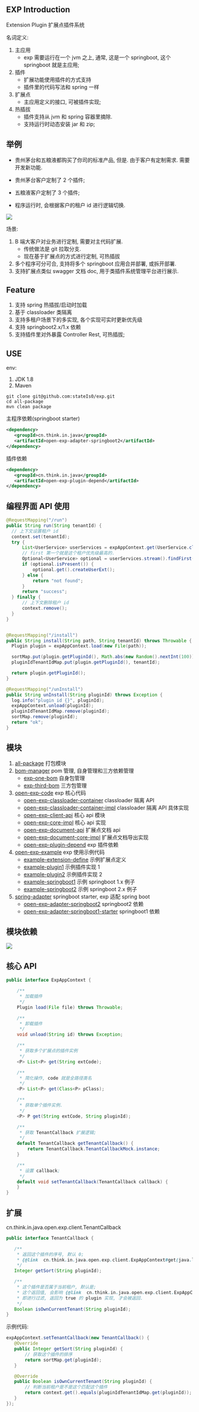 ## EXP Introduction

Extension Plugin 扩展点插件系统


名词定义:

1. 主应用
    - exp 需要运行在一个 jvm 之上, 通常, 这是一个 springboot, 这个 springboot 就是主应用;
2. 插件
    - 扩展功能使用插件的方式支持
    - 插件里的代码写法和 spring 一样
3. 扩展点
    - 主应用定义的接口, 可被插件实现;
4. 热插拔
    - 插件支持从 jvm 和 spring 容器里摘除.
    - 支持运行时动态安装 jar 和 zip;

## 举例

- 贵州茅台和五粮液都购买了你司的标准产品, 但是. 由于客户有定制需求. 需要开发新功能.

- 贵州茅台客户定制了 2 个插件;
- 五粮液客户定制了 3 个插件;
- 程序运行时, 会根据客户的租户 id 进行逻辑切换.



![](desc.png)


场景:

1. B 端大客户对业务进行定制, 需要对主代码扩展.
    - 传统做法是 git 拉取分支.
    - 现在基于扩展点的方式进行定制, 可热插拔
2. 多个程序可分可合, 支持将多个 springboot 应用合并部署, 或拆开部署.
3. 支持扩展点类似 swagger 文档 doc, 用于类插件系统管理平台进行展示.

## Feature

1. 支持 spring 热插拔/启动时加载
2. 基于 classloader 类隔离
3. 支持多租户场景下的多实现, 各个实现可实时更新优先级
4. 支持 springboot2.x/1.x 依赖
5. 支持插件里对外暴露 Controller Rest, 可热插拔;

## USE

env:

1. JDK 1.8
2. Maven

```shell
git clone git@github.com:stateIs0/exp.git
cd all-package
mvn clean package
```

主程序依赖(springboot starter)

```xml
<dependency>
   <groupId>cn.think.in.java</groupId>
   <artifactId>open-exp-adapter-springboot2</artifactId>
</dependency>
```

插件依赖

```xml
<dependency>
   <groupId>cn.think.in.java</groupId>
   <artifactId>open-exp-plugin-depend</artifactId>
</dependency>
```

## 编程界面 API 使用

```java
@RequestMapping("/run")
public String run(String tenantId) {
  // 上下文设置租户 id
  context.set(tenantId);
  try {
      List<UserService> userServices = expAppContext.get(UserService.class);
      // first 第一个就是这个租户优先级最高的.
      Optional<UserService> optional = userServices.stream().findFirst();
      if (optional.isPresent()) {
          optional.get().createUserExt();
      } else {
          return "not found";
      }
      return "success";
  } finally {
      // 上下文删除租户 id
      context.remove();
  }
}


@RequestMapping("/install")
public String install(String path, String tenantId) throws Throwable {
  Plugin plugin = expAppContext.load(new File(path));

  sortMap.put(plugin.getPluginId(), Math.abs(new Random().nextInt(100)));
  pluginIdTenantIdMap.put(plugin.getPluginId(), tenantId);

  return plugin.getPluginId();
}

@RequestMapping("/unInstall")
public String unInstall(String pluginId) throws Exception {
  log.info("plugin id {}", pluginId);
  expAppContext.unload(pluginId);
  pluginIdTenantIdMap.remove(pluginId);
  sortMap.remove(pluginId);
  return "ok";
}
```

## 模块

1. [all-package](all-package) 打包模块
2. [bom-manager](bom-manager) pom 管理, 自身管理和三方依赖管理
    - [exp-one-bom](bom-manager%2Fexp-one-bom) 自身包管理
    - [exp-third-bom](bom-manager%2Fexp-third-bom) 三方包管理
3. [open-exp-code](open-exp-code) exp 核心代码
    - [open-exp-classloader-container](open-exp-code%2Fopen-exp-classloader-container) classloader 隔离 API
    - [open-exp-classloader-container-impl](open-exp-code%2Fopen-exp-classloader-container-impl) classloader 隔离 API 具体实现
    - [open-exp-client-api](open-exp-code%2Fopen-exp-client-api) 核心 api 模块
    - [open-exp-core-impl](open-exp-code%2Fopen-exp-core-impl) 核心 api 实现
    - [open-exp-document-api](open-exp-code%2Fopen-exp-document-api) 扩展点文档 api
    - [open-exp-document-core-impl](open-exp-code%2Fopen-exp-document-core-impl) 扩展点文档导出实现
    - [open-exp-plugin-depend](open-exp-code%2Fopen-exp-plugin-depend) exp 插件依赖
4. [open-exp-example](open-exp-example) exp 使用示例代码
    - [example-extension-define](open-exp-example%2Fexample-extension-define) 示例扩展点定义
    - [example-plugin1](open-exp-example%2Fexample-plugin1) 示例插件实现 1
    - [example-plugin2](open-exp-example%2Fexample-plugin2) 示例插件实现 2
    - [example-springboot1](open-exp-example%2Fexample-springboot1) 示例 springboot 1.x 例子
    - [example-springboot2](open-exp-example%2Fexample-springboot2) 示例 springboot 2.x 例子
5. [spring-adapter](spring-adapter) springboot starter, exp 适配 spring boot
    - [open-exp-adapter-springboot2](spring-adapter%2Fopen-exp-adapter-springboot2-starter)  springboot2 依赖
    - [open-exp-adapter-springboot1-starter](spring-adapter%2Fopen-exp-adapter-springboot1-starter) springboot1 依赖

## 模块依赖

![](ar.png)

## 核心 API

```java
public interface ExpAppContext {

    /**
     * 加载插件
     */
    Plugin load(File file) throws Throwable;

    /**
     * 卸载插件
     */
    void unload(String id) throws Exception;

    /**
     * 获取多个扩展点的插件实例
     */
    <P> List<P> get(String extCode);

    /**
     * 简化操作, code 就是全路径类名
     */
    <P> List<P> get(Class<P> pClass);

    /**
     * 获取单个插件实例.
     */
    <P> P get(String extCode, String pluginId);

    /**
     * 获取 TenantCallback 扩展逻辑;
     */
    default TenantCallback getTenantCallback() {
        return TenantCallback.TenantCallbackMock.instance;
    }

    /**
     * 设置 callback;
     */
    default void setTenantCallback(TenantCallback callback) {
    }
}
```

## 扩展

cn.think.in.java.open.exp.client.TenantCallback

```java
public interface TenantCallback {

   /**
    * 返回这个插件的序号, 默认 0; 
    * {@link  cn.think.in.java.open.exp.client.ExpAppContext#get(java.lang.Class)} 函数返回的List 的第一位就是 sort 最高的.
    */
   Integer getSort(String pluginId);

   /**
    * 这个插件是否属于当前租户, 默认是;
    * 这个返回值, 会影响 {@link  cn.think.in.java.open.exp.client.ExpAppContext#get(java.lang.Class)} 的结果
    * 即进行过滤, 返回为 true 的 plugin 实现, 才会被返回.
    */
   Boolean isOwnCurrentTenant(String pluginId);
}
```

示例代码:

````java
expAppContext.setTenantCallback(new TenantCallback() {
   @Override
   public Integer getSort(String pluginId) {
       // 获取这个插件的排序
       return sortMap.get(pluginId);
   }

   @Override
   public Boolean isOwnCurrentTenant(String pluginId) {
       // 判断当前租户是不是这个匹配这个插件
       return context.get().equals(pluginIdTenantIdMap.get(pluginId));
   }
});
````


